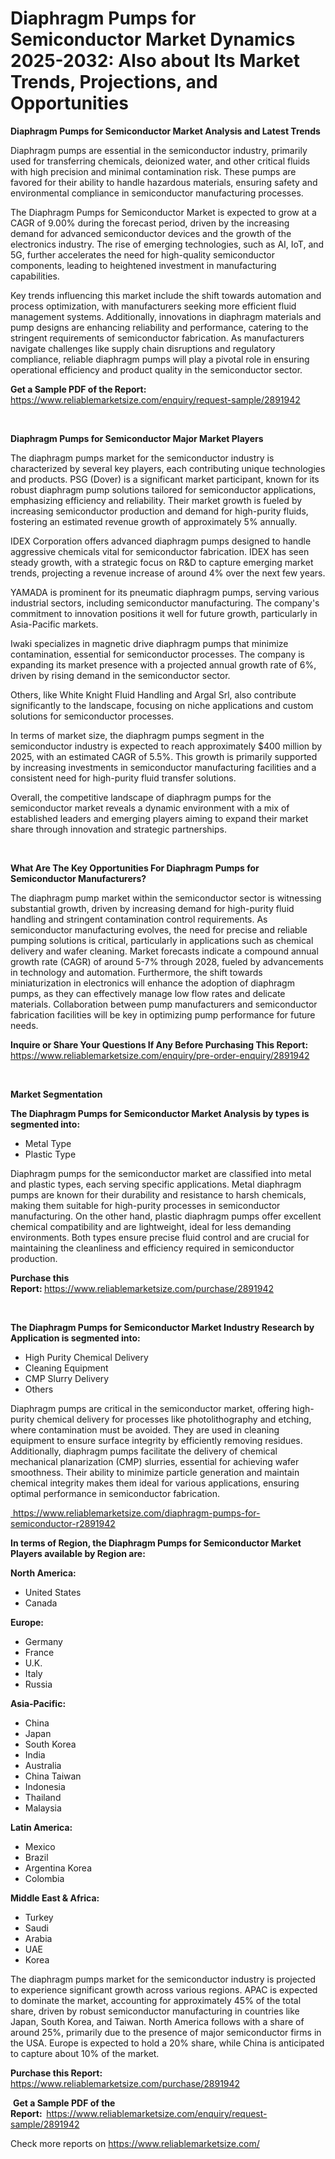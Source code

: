 <p><h1>Diaphragm Pumps for Semiconductor Market Dynamics 2025-2032: Also about Its Market Trends, Projections, and Opportunities</h1></p><p><strong>Diaphragm Pumps for Semiconductor Market Analysis and Latest Trends</strong></p>
<p><p>Diaphragm pumps are essential in the semiconductor industry, primarily used for transferring chemicals, deionized water, and other critical fluids with high precision and minimal contamination risk. These pumps are favored for their ability to handle hazardous materials, ensuring safety and environmental compliance in semiconductor manufacturing processes.</p><p>The Diaphragm Pumps for Semiconductor Market is expected to grow at a CAGR of 9.00% during the forecast period, driven by the increasing demand for advanced semiconductor devices and the growth of the electronics industry. The rise of emerging technologies, such as AI, IoT, and 5G, further accelerates the need for high-quality semiconductor components, leading to heightened investment in manufacturing capabilities.</p><p>Key trends influencing this market include the shift towards automation and process optimization, with manufacturers seeking more efficient fluid management systems. Additionally, innovations in diaphragm materials and pump designs are enhancing reliability and performance, catering to the stringent requirements of semiconductor fabrication. As manufacturers navigate challenges like supply chain disruptions and regulatory compliance, reliable diaphragm pumps will play a pivotal role in ensuring operational efficiency and product quality in the semiconductor sector.</p></p>
<p><strong>Get a Sample PDF of the Report:&nbsp;</strong> <a href="https://www.reliablemarketsize.com/enquiry/request-sample/2891942?utm_campaign=3458&utm_medium=2&utm_source=Github&utm_content=ia&utm_term=14032025&utm_id=diaphragm-pumps-for-semiconductor">https://www.reliablemarketsize.com/enquiry/request-sample/2891942</a></p>
<p>&nbsp;</p>
<p><strong>Diaphragm Pumps for Semiconductor Major Market Players</strong></p>
<p><p>The diaphragm pumps market for the semiconductor industry is characterized by several key players, each contributing unique technologies and products. PSG (Dover) is a significant market participant, known for its robust diaphragm pump solutions tailored for semiconductor applications, emphasizing efficiency and reliability. Their market growth is fueled by increasing semiconductor production and demand for high-purity fluids, fostering an estimated revenue growth of approximately 5% annually.</p><p>IDEX Corporation offers advanced diaphragm pumps designed to handle aggressive chemicals vital for semiconductor fabrication. IDEX has seen steady growth, with a strategic focus on R&D to capture emerging market trends, projecting a revenue increase of around 4% over the next few years.</p><p>YAMADA is prominent for its pneumatic diaphragm pumps, serving various industrial sectors, including semiconductor manufacturing. The company's commitment to innovation positions it well for future growth, particularly in Asia-Pacific markets.</p><p>Iwaki specializes in magnetic drive diaphragm pumps that minimize contamination, essential for semiconductor processes. The company is expanding its market presence with a projected annual growth rate of 6%, driven by rising demand in the semiconductor sector.</p><p>Others, like White Knight Fluid Handling and Argal Srl, also contribute significantly to the landscape, focusing on niche applications and custom solutions for semiconductor processes.</p><p>In terms of market size, the diaphragm pumps segment in the semiconductor industry is expected to reach approximately $400 million by 2025, with an estimated CAGR of 5.5%. This growth is primarily supported by increasing investments in semiconductor manufacturing facilities and a consistent need for high-purity fluid transfer solutions.</p><p>Overall, the competitive landscape of diaphragm pumps for the semiconductor market reveals a dynamic environment with a mix of established leaders and emerging players aiming to expand their market share through innovation and strategic partnerships.</p></p>
<p>&nbsp;</p>
<p><strong>What Are The Key Opportunities For Diaphragm Pumps for Semiconductor Manufacturers?</strong></p>
<p><p>The diaphragm pump market within the semiconductor sector is witnessing substantial growth, driven by increasing demand for high-purity fluid handling and stringent contamination control requirements. As semiconductor manufacturing evolves, the need for precise and reliable pumping solutions is critical, particularly in applications such as chemical delivery and wafer cleaning. Market forecasts indicate a compound annual growth rate (CAGR) of around 5-7% through 2028, fueled by advancements in technology and automation. Furthermore, the shift towards miniaturization in electronics will enhance the adoption of diaphragm pumps, as they can effectively manage low flow rates and delicate materials. Collaboration between pump manufacturers and semiconductor fabrication facilities will be key in optimizing pump performance for future needs.</p></p>
<p><strong>Inquire or Share Your Questions If Any Before Purchasing This Report:</strong> <a href="https://www.reliablemarketsize.com/enquiry/pre-order-enquiry/2891942?utm_campaign=3458&utm_medium=2&utm_source=Github&utm_content=ia&utm_term=14032025&utm_id=diaphragm-pumps-for-semiconductor">https://www.reliablemarketsize.com/enquiry/pre-order-enquiry/2891942</a></p>
<p>&nbsp;</p>
<p><strong>Market Segmentation</strong></p>
<p><strong>The Diaphragm Pumps for Semiconductor Market Analysis by types is segmented into:</strong></p>
<p><ul><li>Metal Type</li><li>Plastic Type</li></ul></p>
<p><p>Diaphragm pumps for the semiconductor market are classified into metal and plastic types, each serving specific applications. Metal diaphragm pumps are known for their durability and resistance to harsh chemicals, making them suitable for high-purity processes in semiconductor manufacturing. On the other hand, plastic diaphragm pumps offer excellent chemical compatibility and are lightweight, ideal for less demanding environments. Both types ensure precise fluid control and are crucial for maintaining the cleanliness and efficiency required in semiconductor production.</p></p>
<p><strong>Purchase this Report:&nbsp;</strong><a href="https://www.reliablemarketsize.com/purchase/2891942?utm_campaign=3458&utm_medium=2&utm_source=Github&utm_content=ia&utm_term=14032025&utm_id=diaphragm-pumps-for-semiconductor">https://www.reliablemarketsize.com/purchase/2891942</a></p>
<p>&nbsp;</p>
<p><strong>The Diaphragm Pumps for Semiconductor Market Industry Research by Application is segmented into:</strong></p>
<p><ul><li>High Purity Chemical Delivery</li><li>Cleaning Equipment</li><li>CMP Slurry Delivery</li><li>Others</li></ul></p>
<p><p>Diaphragm pumps are critical in the semiconductor market, offering high-purity chemical delivery for processes like photolithography and etching, where contamination must be avoided. They are used in cleaning equipment to ensure surface integrity by efficiently removing residues. Additionally, diaphragm pumps facilitate the delivery of chemical mechanical planarization (CMP) slurries, essential for achieving wafer smoothness. Their ability to minimize particle generation and maintain chemical integrity makes them ideal for various applications, ensuring optimal performance in semiconductor fabrication.</p></p>
<p><a href="https://www.reliablemarketsize.com/diaphragm-pumps-for-semiconductor-r2891942?utm_campaign=3458&utm_medium=2&utm_source=Github&utm_content=ia&utm_term=14032025&utm_id=diaphragm-pumps-for-semiconductor">&nbsp;https://www.reliablemarketsize.com/diaphragm-pumps-for-semiconductor-r2891942</a></p>
<p><strong>In terms of Region, the Diaphragm Pumps for Semiconductor Market Players available by Region are:</strong></p>
<p>
    <p> <strong> North America: </strong>
        <ul>
            <li>United States</li>
            <li>Canada</li>
        </ul>
        </p> 
    <p> <strong> Europe: </strong>
        <ul>
            <li>Germany</li>
            <li>France</li>
            <li>U.K.</li>
            <li>Italy</li>
            <li>Russia</li>
        </ul>
        </p> 
    <p> <strong> Asia-Pacific: </strong>
        <ul>
            <li>China</li>
            <li>Japan</li>
            <li>South Korea</li>
            <li>India</li>
            <li>Australia</li>
            <li>China Taiwan</li>
            <li>Indonesia</li>
            <li>Thailand</li>
            <li>Malaysia</li>
        </ul>
        </p> 
    <p> <strong> Latin America: </strong>
        <ul>
            <li>Mexico</li>
            <li>Brazil</li>
            <li>Argentina Korea</li>
            <li>Colombia</li>
        </ul>
        </p> 
    <p> <strong> Middle East & Africa: </strong>
        <ul>
            <li>Turkey</li>
            <li>Saudi</li>
            <li>Arabia</li>
            <li>UAE</li>
            <li>Korea</li>
        </ul>
    </p>
    </p>
<p><p>The diaphragm pumps market for the semiconductor industry is projected to experience significant growth across various regions. APAC is expected to dominate the market, accounting for approximately 45% of the total share, driven by robust semiconductor manufacturing in countries like Japan, South Korea, and Taiwan. North America follows with a share of around 25%, primarily due to the presence of major semiconductor firms in the USA. Europe is expected to hold a 20% share, while China is anticipated to capture about 10% of the market.</p></p>
<p><strong>Purchase this Report: </strong><a href="https://www.reliablemarketsize.com/purchase/2891942?utm_campaign=3458&utm_medium=2&utm_source=Github&utm_content=ia&utm_term=14032025&utm_id=diaphragm-pumps-for-semiconductor">https://www.reliablemarketsize.com/purchase/2891942</a></p>
<p>&nbsp;<strong>Get a Sample PDF of the Report:&nbsp;&nbsp;</strong><a href="https://www.reliablemarketsize.com/enquiry/request-sample/2891942?utm_campaign=3458&utm_medium=2&utm_source=Github&utm_content=ia&utm_term=14032025&utm_id=diaphragm-pumps-for-semiconductor">https://www.reliablemarketsize.com/enquiry/request-sample/2891942</a></p>
<p><strong></strong></p>
<p>Check more reports on <a href="https://www.reliablemarketsize.com/?utm_campaign=3458&utm_medium=2&utm_source=Github&utm_content=ia&utm_term=14032025&utm_id=diaphragm-pumps-for-semiconductor">https://www.reliablemarketsize.com/</a></p>